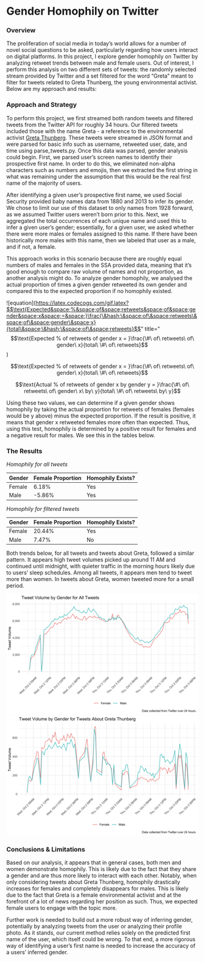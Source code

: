# Gender Homophily on Twitter

### Overview

The proliferation of social media in today’s world allows for a number of novel social questions to be asked, particularly regarding how users interact on digital platforms. In this project, I explore gender homophily on Twitter by analyzing retweet trends between male and female users. Out of interest, I perform this analysis on two different sets of tweets: the randomly selected stream provided by Twitter and a set filtered for the word “Greta” meant to filter for tweets related to Greta Thunberg, the young environmental activist. Below are my approach and results:

### Approach and Strategy

To perform this project, we first streamed both random tweets and filtered tweets from the Twitter API for roughly 34 hours. Our filtered tweets included those with the name Greta - a reference to the environmental activist [Greta Thunberg](https://en.wikipedia.org/wiki/Greta_Thunberg). These tweets were streamed in JSON format and were parsed for basic info such as username, retweeted user, date, and time using parse_tweets.py. Once this data was parsed, gender analysis could begin. First, we parsed user’s screen names to identify their prospective first name. In order to do this, we eliminated non-alpha characters such as numbers and emojis, then we extracted the first string in what was remaining under the assumption that this would be the real first name of the majority of users.

After identifying a given user’s prospective first name, we used Social Security provided baby names data from 1880 and 2013 to infer its gender. We chose to limit our use of this dataset to only names from 1928 forward, as we assumed Twitter users weren’t born prior to this. Next, we aggregated the total occurrences of each unique name and used this to infer a given user’s gender; essentially, for a given user, we asked whether there were more males or females assigned to this name. If there have been historically more males with this name, then we labeled that user as a male, and if not, a female. 

This approach works in this scenario because there are roughly equal numbers of males and females in the SSA provided data, meaning that it’s good enough to compare raw volume of names and not proportion, as another analysis might do. To analyze gender homophily, we analysed the actual proportion of times a given gender retweeted its own gender and compared this to the expected proportion if no homophily existed.

![equation](https://latex.codecogs.com/gif.latex?$$\text{Expected&space;%&space;of&space;retweets&space;of&space;gender&space;x&space;=&space;}\frac{\&hash;\&space;of\&space;retweets\&space;of\&space;gender\&space;x}{total\&space;\&hash;\&space;of\&space;retweets}$$" title="$$\text{Expected % of retweets of gender x = }\frac{\#\ of\ retweets\ of\ gender\ x}{total\ \#\ of\ retweets}$$)

$$\text{Expected % of retweets of gender x = }\frac{\#\ of\ retweets\ of\ gender\ x}{total\ \#\ of\ retweets}$$

$$\text{Actual % of retweets of gender x by gender y = }\frac{\#\ of\ retweets\ of\ gender\ x\ by\ y}{total\ \#\ of\ retweets\ by\ y}$$

Using these two values, we can determine if a given gender shows homophily by taking the actual proportion for retweets of females (females would be y above) minus the expected proportion. If the result is positive, it means that gender x retweeted females more often than expected. Thus, using this test, homophily is determined by a positive result for females and a negative result for males. We see this in the tables below.

### The Results

*Homophily for all tweets*
<table>
 <thead>
  <tr>
   <th style="text-align:left;"> Gender </th>
   <th style="text-align:left;"> Female Proportion </th>
   <th style="text-align:left;"> Homophily Exists? </th>
  </tr>
 </thead>
<tbody>
  <tr>
   <td style="text-align:left;"> Female </td>
   <td style="text-align:left;"> 6.18% </td>
   <td style="text-align:left;"> Yes </td>
  </tr>
  <tr>
   <td style="text-align:left;"> Male </td>
   <td style="text-align:left;"> -5.86% </td>
   <td style="text-align:left;"> Yes </td>
  </tr>
</tbody>
</table>

*Homophily for filtered tweets*
<table>
 <thead>
  <tr>
   <th style="text-align:left;"> Gender </th>
   <th style="text-align:left;"> Female Proportion </th>
   <th style="text-align:left;"> Homophily Exists? </th>
  </tr>
 </thead>
<tbody>
  <tr>
   <td style="text-align:left;"> Female </td>
   <td style="text-align:left;"> 20.44% </td>
   <td style="text-align:left;"> Yes </td>
  </tr>
  <tr>
   <td style="text-align:left;"> Male </td>
   <td style="text-align:left;"> 7.47% </td>
   <td style="text-align:left;"> No </td>
  </tr>
</tbody>
</table>

Both trends below, for all tweets and tweets about Greta, followed a similar pattern. It appears high tweet volumes picked up around 11 AM and continued until midnight, with quieter traffic in the morning hours likely due to users’ sleep schedules. Among all tweets, it appears men tend to tweet more than women. In tweets about Greta, women tweeted more for a small period.

![All Tweets](https://github.com/miguelito34/mse_231/blob/master/mse231_a1/all_tweets_plot.jpeg)
![Filtered Tweets](https://github.com/miguelito34/mse_231/blob/master/mse231_a1/filtered_tweets_plot.jpeg)

### Conclusions & Limitations

Based on our analysis, it appears that in general cases, both men and women demonstrate homophily. This is likely due to the fact that they share a gender and are thus more likely to interact with each other. Notably, when only considering tweets about Greta Thunberg, homophily drastically increases for females and completely disappears for males. This is likely due to the fact that Greta is a female environmental activist and at the forefront of a lot of news regarding her position as such. Thus, we expected female users to engage with the topic more.

Further work is needed to build out a more robust way of inferring gender, potentially by analyzing tweets from the user or analyzing their profile photo. As it stands, our current method relies solely on the predicted first name of the user, which itself could be wrong. To that end, a more rigorous way of identifying a user’s first name is needed to increase the accuracy of a users’ inferred gender.



